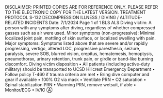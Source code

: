DISCLAIMER: PRINTED COPIES ARE FOR REFERENCE ONLY. PLEASE REFER TO THE ELECTRONIC COPY FOR THE LATEST VERSION.
TREATMENT PROTOCOL S-132
DECOMPRESSION ILLNESS / DIVING /
ALTITUDE-RELATED INCIDENTS
Date: 7/1/2024 Page 1 of 1
 BLS ALS
Diving victim: A person with any symptoms after diving, regardless of whether compressed gasses such as
air were used.
Minor symptoms (non-progressive): Minimal localized joint pain, mottling of skin surface, or localized
swelling with pain.
Major symptoms: Symptoms listed above that are severe and/or rapidly progressing, vertigo, altered LOC,
progressive paresthesia, seizure, paralysis, severe SOB, blurred vision, crepitus, hematemesis, hemoptysis,
pneumothorax, urinary retention, trunk pain, or girdle or band-like burning discomfort.
Diving victim disposition
• All patients (including active-duty military) should be transported to UCSD Hillcrest Emergency Department
• Follow policy T-460 if trauma criteria are met
• Bring dive computer and gear if available
• 100% O2 via mask
• Ventilate PRN
• O2 saturation
• Spinal stabilization PRN
• Warming PRN, remove wetsuit, if able
• Monitor/ECG
• IV/IO Ⓐ

